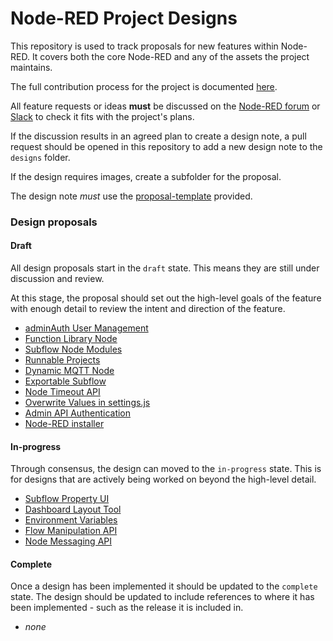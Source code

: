 # Node-RED Project Designs

This repository is used to track proposals for new features within Node-RED. It
covers both the core Node-RED and any of the assets the project maintains.

The full contribution process for the project is documented [here](https://nodered.org/about/contribute/).

All feature requests or ideas **must** be discussed on the [Node-RED forum](https://discourse.nodered.org)
or [Slack](https://nodered.org/slack) to check it fits with the project's plans.

If the discussion results in an agreed plan to create a design note, a pull
request should be opened in this repository to add a new design note to the `designs`
folder.

If the design requires images, create a subfolder for the proposal.

The design note *must* use the [proposal-template](proposal-template.md) provided.

### Design proposals

#### Draft

All design proposals start in the `draft` state. This means they are still under
discussion and review.

At this stage, the proposal should set out the high-level goals of the feature
with enough detail to review the intent and direction of the feature.

 - [adminAuth User Management](designs/adminAuth-user-management.md)
 - [Function Library Node](designs/function-library-node.md)
 - [Subflow Node Modules](designs/subflow-node-modules.md)
 - [Runnable Projects](designs/runnable-projects.md)
 - [Dynamic MQTT Node](designs/dynamic-mqtt-node.md)
 - [Exportable Subflow](designs/exportable-subflow/README.md)
 - [Node Timeout API](designs/timeout-api.md)
 - [Overwrite Values in settings.js](designs/overwrite-settings.md)
 - [Admin API Authentication](designs/admin-api-authentication.md)
 - [Node-RED installer](designs/standalone-nodered/README.md)

#### In-progress

Through consensus, the design can moved to the `in-progress` state. This is
for designs that are actively being worked on beyond the high-level detail.

 - [Subflow Property UI](designs/subflow-property-ui)
 - [Dashboard Layout Tool](designs/dashboard-layout-tool)
 - [Environment Variables](designs/env-vars)
 - [Flow Manipulation API](designs/flow-manipulation-api)
 - [Node Messaging API](designs/node-messaging-api.md)

#### Complete

Once a design has been implemented it should be updated to the `complete` state.
The design should be updated to include references to where it has been implemented -
such as the release it is included in.

 - *none*
